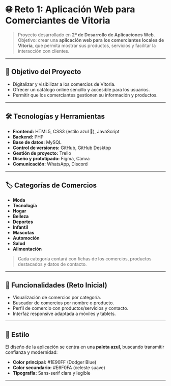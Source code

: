 # 🌐 Reto 1: Aplicación Web para Comerciantes de Vitoria

> Proyecto desarrollado en **2º de Desarrollo de Aplicaciones Web**.  
> Objetivo: crear una **aplicación web para los comerciantes locales de Vitoria**, que permita mostrar sus productos, servicios y facilitar la interacción con clientes.  

---

## 🎯 Objetivo del Proyecto

- Digitalizar y visibilizar a los comercios de Vitoria.  
- Ofrecer un catálogo online sencillo y accesible para los usuarios.  
- Permitir que los comerciantes gestionen su información y productos.  

---

## 🛠 Tecnologías y Herramientas

- **Frontend:** HTML5, CSS3 (estilo azul 💙), JavaScript  
- **Backend:** PHP  
- **Base de datos:** MySQL  
- **Control de versiones:** GitHub, GitHub Desktop  
- **Gestión de proyecto:** Trello  
- **Diseño y prototipado:** Figma, Canva  
- **Comunicación:** WhatsApp, Discord  

---

## 🏷 Categorías de Comercios

- **Moda**  
- **Tecnología**  
- **Hogar**  
- **Belleza**  
- **Deportes**  
- **Infantil**  
- **Mascotas**  
- **Automoción**  
- **Salud**  
- **Alimentación**  

> Cada categoría contará con fichas de los comercios, productos destacados y datos de contacto.  

---

## 🚀 Funcionalidades (Reto Inicial)

- Visualización de comercios por categoría.  
- Buscador de comercios por nombre o producto.  
- Perfil de comercio con productos/servicios y contacto.  
- Interfaz responsive adaptada a móviles y tablets.  

---

## 💙 Estilo

El diseño de la aplicación se centra en una **paleta azul**, buscando transmitir confianza y modernidad:  

- **Color principal:** #1E90FF (Dodger Blue)  
- **Color secundario:** #E6F0FA (celeste suave)  
- **Tipografía:** Sans-serif clara y legible  

---
